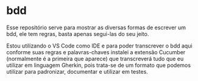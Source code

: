 # bdd
Esse repositório serve para mostrar as diversas formas de escrever um bdd, ele tem regras, basta apenas segui-las do seu jeito. 

Estou utilizando o VS Code como IDE e para poder transcrever o bdd aqui conforme suas regras e palavras-chaves instalei a extensão Cucumber (normalmente é a primeira que aparece) que transcreverá tudo que eu utilizar em linguagem Gherkin, pois trata-se de um formato que podemos utilizar para padronizar, documentar e utilizar em testes.

